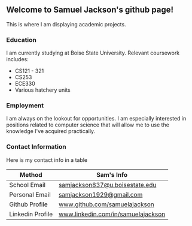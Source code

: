 

## Welcome to Samuel Jackson's github page!
This is where I am displaying academic projects.

### Education

I am currently studying at Boise State University. Relevant coursework includes:

- CS121 - 321
- CS253
- ECE330
- Various hatchery units

### Employment

I am always on the lookout for opportunities. I am especially interested in positions
related to computer science that will allow me to use the knowledge I've acquired
practically.

### Contact Information

Here is my contact info in a table

Method | Sam's Info
------------ | -------------
School Email | samjackson837@u.boisestate.edu
Personal Email | samjackson1929@gmail.com
Github Profile | www.github.com/samuelajackson
Linkedin Profile | www.linkedin.com/in/samuelajackson
